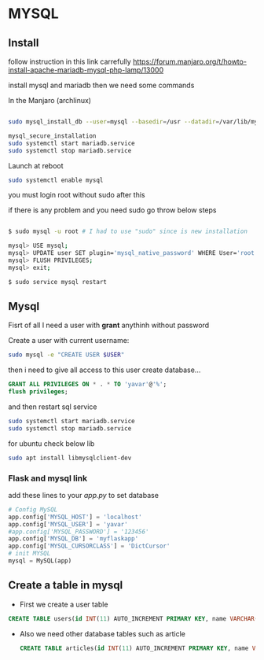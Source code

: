 # MYSQL





## Install 

follow instruction in this link carrefully
https://forum.manjaro.org/t/howto-install-apache-mariadb-mysql-php-lamp/13000

install mysql and mariadb then we need some commands

In the Manjaro (archlinux)

```bash

sudo mysql_install_db --user=mysql --basedir=/usr --datadir=/var/lib/mysql

mysql_secure_installation
sudo systemctl start mariadb.service
sudo systemctl stop mariadb.service

```

Launch at reboot

```bash
sudo systemctl enable mysql
```


you must login root without sudo after this


if there is any problem and you need sudo go throw below steps


```bash

$ sudo mysql -u root # I had to use "sudo" since is new installation

mysql> USE mysql;
mysql> UPDATE user SET plugin='mysql_native_password' WHERE User='root';
mysql> FLUSH PRIVILEGES;
mysql> exit;

$ sudo service mysql restart
```

## Mysql

Fisrt of all I need a user with **grant** anythinh without password

Create a user with current username:

```bash
sudo mysql -e "CREATE USER $USER"    
```

then i need to give all access to this user create database...

```sql
GRANT ALL PRIVILEGES ON * . * TO 'yavar'@'%';
flush privileges;
```

and then restart sql service

```bash
sudo systemctl start mariadb.service
sudo systemctl stop mariadb.service
```
for ubuntu check below lib 
```bash
sudo apt install libmysqlclient-dev
```



### Flask and mysql link

add these lines to your *app.py* to set database

```python
# Config MySQL
app.config['MYSQL_HOST'] = 'localhost'
app.config['MYSQL_USER'] = 'yavar'
#app.config['MYSQL_PASSWORD'] = '123456'
app.config['MYSQL_DB'] = 'myflaskapp'
app.config['MYSQL_CURSORCLASS'] = 'DictCursor'
# init MYSQL
mysql = MySQL(app)


```

## Create a table in mysql

- First we create a user table

```sql
CREATE TABLE users(id INT(11) AUTO_INCREMENT PRIMARY KEY, name VARCHAR(100), email VARCHAR(100), username VARCHAR(40), password VARCHAR(100), register_date TIMESTAMP DEFAULT CURRENT_TIMESTAMP);
```

- Also we need other database tables such as article

  ```sql
  CREATE TABLE articles(id INT(11) AUTO_INCREMENT PRIMARY KEY, name VARCHAR(100), title VARCHAR(255), author VARCHAR(100), password VARCHAR(100), register_date TIMESTAMP DEFAULT CURRENT_TIMESTAMP);
  ```

  
